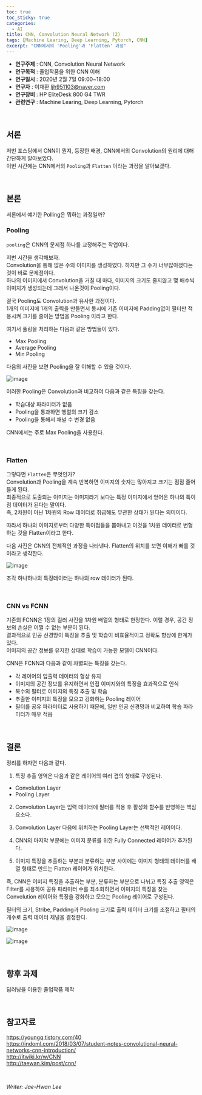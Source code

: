 ```yaml
---
toc: true
toc_sticky: true
categories:
  - AI
title: CNN, Convolution Neural Network (2)
tags: [Machine Learing, Deep Learning, Pytorch, CNN]
excerpt: "CNN에서의 'Pooling'과 'Flatten' 과정"
---
```


* **연구주제** : CNN, Convolution Neural Network
* **연구목적** : 졸업작품을 위한 CNN 이해
* **연구일시** : 2020년 2월 7일 09:00~18:00
* **연구자** : 이재환 <ljh951103@naver.com>
* **연구장비** : HP EliteDesk 800 G4 TWR
* **관련연구** : Machine Learing, Deep Learning, Pytorch

<br/>

## 서론

저번 포스팅에서 CNN이 뭔지, 등장한 배경, CNN에서의 Convolution의 원리에 대해 간단하게 알아보았다.  
이번 시간에는 CNN에서의 `Pooling`과 `Flatten` 이라는 과정을 알아보겠다.

<br/>

## 본론

서론에서 얘기한 Polling은 뭐하는 과정일까?

### **Pooling**

`pooling`은 CNN의 문제점 하나를 교정해주는 작업이다.

저번 시간을 생각해보자.  
Convolution을 통해 많은 수의 이미지를 생성하였다. 하지만 그 수가 너무많아졌다는 것이 바로 문제점이다.  
하나의 이미지에서 Convolution을 거칠 때 마다, 이미지의 크기도 줄지않고 몇 배수씩 이미지가 생성되는데 그래서 나온것이 Pooling이다.

결국 Pooling도 Convolution과 유사한 과정이다.  
1개의 이미지에 1개의 출력을 만들면서 동시에 기존 이미지에 Padding없이 필터만 적용시켜 크기를 줄이는 방법을 Pooling 이라고 한다.

여기서 풀링을 처리하는 다음과 같은 방법들이 있다.

- Max Pooling
- Average Pooling
- Min Pooling

다음의 사진을 보면 Pooling을 잘 이해할 수 있을 것이다.

![image](https://user-images.githubusercontent.com/57826388/73909570-55611c80-48f0-11ea-9d4d-05f8cdb28172.png)

이러한 Pooling은 Convolution과 비교하여 다음과 같은 특징을 갖는다.

- 학습대상 파라미터가 없음
- Pooling을 통과하면 행렬의 크기 감소
- Pooling을 통해서 채널 수 변경 없음

CNN에서는 주로 Max Pooling을 사용한다.

<br/>

### **Flatten**

그렇다면 `Flatten`은 무엇인가?  
Convolution과 Pooling을 계속 반복하면 이미지의 숫자는 많아지고 크기는 점점 줄어들게 된다.  
최종적으로 도출되는 이미지는 이미지라기 보다는 특정 이미지에서 얻어온 하나의 특이점 데이터가 된다는 말이다.  
즉, 2차원이 아닌 1차원의 Row 데이터로 취급해도 무관한 상태가 된다는 의미이다.

따라서 하나의 이미지로부터 다양한 특이점들을 뽑아내고 이것을 1차원 데이터로 변형하는 것을 Flatten이라고 한다.

다음 사진은 CNN의 전체적인 과정을 나타낸다. Flatten의 위치를 보면 이해가 빠를 것이라고 생각한다.

![image](https://user-images.githubusercontent.com/57826388/73909928-344cfb80-48f1-11ea-90b5-973a2d8b34bb.png)

조각 하나하나의 특징데이터는 하나의 row 데이터가 된다.

<br/>

### **CNN vs FCNN**

기존의 FCNN은 1장의 컬러 사진을 1차원 배열의 형태로 한정한다. 이럴 경우, 공간 정보의 손실은 어쩔 수 없는 부분이 된다.  
결과적으로 인공 신경망이 특징을 추출 및 학습이 비효율적이고 정확도 향상에 한계가 있다.  
이미지의 공간 정보를 유지한 상태로 학습이 가능한 모델이 CNN이다.

CNN은 FCNN과 다음과 같이 차별되는 특징을 갖는다.

- 각 레이어의 입출력 데이터의 형상 유지
- 이미지의 공간 정보를 유지하면서 인접 이미지와의 특징을 효과적으로 인식
- 복수의 필터로 이미지의 특징 추출 및 학습
- 추출한 이미지의 특징을 모으고 강화하는 Pooling 레이어
- 필터를 공유 파라미터로 사용하기 때문에, 일반 인공 신경망과 비교하여 학습 파라미터가 매우 적음

<br/>

## **결론**

정리를 하자면 다음과 같다.

1. 특징 추출 영역은 다음과 같은 레이어의 여러 겹의 형태로 구성된다. 
- Convolution Layer
- Pooling Layer

2. Convolution Layer는 입력 데이터에 필터를 적용 후 활성화 함수를 반영하는 핵심요소다.

3. Convolution Layer 다음에 위치하는 Pooling Layer는 선택적인 레이어다.

4. CNN의 마지막 부분에는 이미지 분류를 위한 Fully Connected 레이어가 추가된다.

5. 이미지 특징을 추출하는 부분과 분류하는 부분 사이에는 이미지 형태의 데이터를 배열 형태로 만드는 Flatten 레이어가 위치한다.

즉, CNN은 이미지 특징을 추출하는 부분, 분류하는 부분으로 나뉘고 특징 추출 영역은 Filter를 사용하여 공유 파라미터 수를 최소화하면서 이미지의 특징을 찾는 Convolution 레이어와 특징을 강화하고 모으는 Pooling 레이어로 구성된다.  

필터의 크기, Stribe, Padding과 Pooling 크기로 출력 데이터 크기를 조절하고 필터의 개수로 출력 데이터 채널을 결정한다.

![image](https://user-images.githubusercontent.com/57826388/73914805-56e51180-48fd-11ea-9eb1-2beed4fb198b.png)

![image](https://user-images.githubusercontent.com/57826388/73914839-66fcf100-48fd-11ea-98a0-e26680370a0a.png)

<br/>

## 향후 과제

딥러닝을 이용한 졸업작품 제작

<br/>

## 참고자료

<https://youngq.tistory.com/40>  
<https://indoml.com/2018/03/07/student-notes-convolutional-neural-networks-cnn-introduction/>  
<http://itwiki.kr/w/CNN>  
<http://taewan.kim/post/cnn/>  

<br/>

*Writer: Jae-Hwan Lee*
